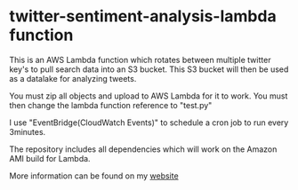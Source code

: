 # twitter-sentiment-analysis-lambda function
This is an AWS Lambda function which rotates between multiple twitter key's to pull search data into an S3 bucket.
This S3 bucket will then be used as a datalake for analyzing tweets.

You must zip all objects and upload to AWS Lambda for it to work.
You must then change the lambda function reference to "test.py"

I use "EventBridge(CloudWatch Events)" to schedule a cron job to run every 3minutes.

The repository includes all dependencies which will work on the Amazon AMI build for Lambda.

More information can be found on my [website](https://iamwilliamj.com/)

